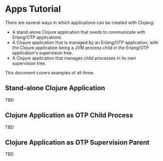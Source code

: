 # Apps Tutorial

There are several ways in which applications can be created with Clojang:

* A stand-alone Clojure application that needs to communicate with Erlang/OTP
  applications.
* A Clojure application that is managed by an Erlang/OTP application, with the
  Clojure application being a JVM process child in the Erlang/OTP application's
  supervision tree.
* A Clojure application that manages child processes in its own supervision
  tree.

This document covers examples of all three.

## Stand-alone Clojure Application

TBD


## Clojure Application as OTP Child Process

TBD


## Clojure Application as OTP Supervision Parent

TBD
